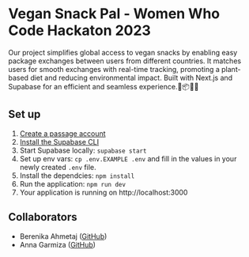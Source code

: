 # Vegan Snack Pal - Women Who Code Hackaton 2023
Our project simplifies global access to vegan snacks by enabling easy package exchanges between users from different countries. It matches users for smooth exchanges with real-time tracking, promoting a plant-based diet and reducing environmental impact. Built with Next.js and Supabase for an efficient and seamless experience.🌱📦🔁🍫

## Set up

1. [Create a passage account](https://console.passage.id/register)
2. [Install the Supabase CLI](https://supabase.com/docs/guides/cli#installation)
3. Start Supabase locally: `supabase start`
4. Set up env vars: `cp .env.EXAMPLE .env` and fill in the values in your newly created `.env` file.
5. Install the dependcies: `npm install`
6. Run the application: `npm run dev`
7. Your application is running on http://localhost:3000

## Collaborators 

- Berenika Ahmetaj ([GitHub](https://github.com/johndoe))
- Anna Garmiza ([GitHub](https://github.com/annagarmiza))

